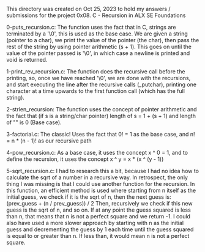This directory was created on Oct 25, 2023 to hold my answers / submissions
for the project 0x08. C - Recursion in ALX SE Foundations

0-puts_recursion.c: The function uses the fact that in C, strings are terminated
by a '\0', this is used as the base case. We are given a string (pointer to
a char), we print the value of the pointer (the char), then pass the rest of
the string by using pointer arithmetic (s + 1). This goes on until the value
of the pointer passed is '\0', in which case a newline is printed and void
is returned.

1-print_rev_recursion.c: The function does the recursive call before the
printing, so, once we have reached '\0', we are done with the recursions, and
start executing the line after the recursive calls (_putchar), printing one
character at a time upwards to the first function call (which has the full
string).

2-strlen_recursion: The function uses the concept of pointer arithmetic and the
fact that (if s is a string/char pointer) length of s = 1 + (s + 1) and length
of "" is 0 (Base case).

3-factorial.c: The classic! Uses the fact that 0! = 1 as the base case, and
n! = n * (n - 1)! as our recursive path

4-pow_recursion.c: As a base case, it uses the concept x ^ 0 = 1, and to define
the recursion, it uses the concept x ^ y = x * (x ^ (y - 1))

5-sqrt_recursion.c: I had to research this a bit, because I had no idea how to
calculate the sqrt of a number in a recursive way. In retrospect, the only
thing I was missing is that I could use another function for the recursion.
In this function, an efficient method is used where starting from n itself as
the initial guess, we check if it is the sqrt of n, then the next guess is:
   	 (prev_guess + (n / prev_guess)) / 2
Then, recursively we check if this new guess is the sqrt of n, and so on. If
at any point the guess squared is less than n, that means that n is not a
perfect square and we return -1.
I could also have used a more slower approach by starting with n as the initial
guess and decrementing the guess by 1 each time until the guess squared is equal
to or greater than n. If less than, it would mean n is not a perfect square.
